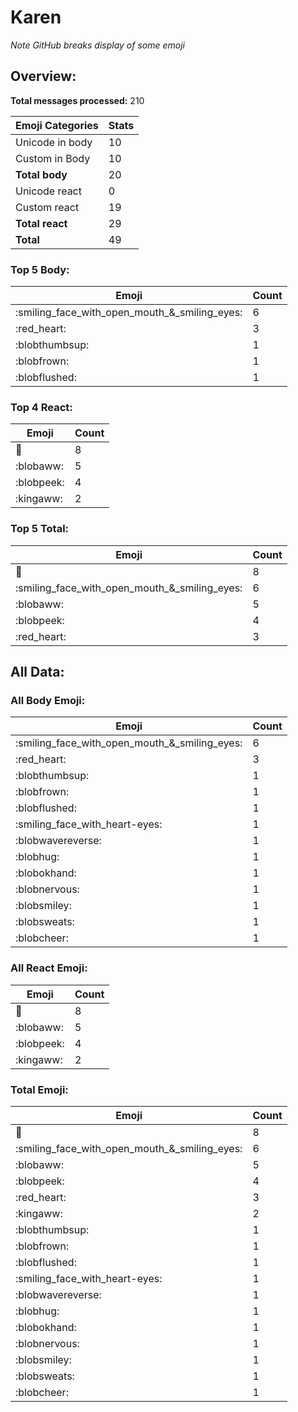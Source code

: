 # Karen

*Note GitHub breaks display of some emoji*

## Overview:

**Total messages processed:** 210

Emoji Categories | Stats
-------|--------
Unicode in body | 10
Custom in Body | 10
**Total body** | 20
Unicode react | 0
Custom react | 19
**Total react** | 29
**Total** | 49

### Top 5 Body:

Emoji | Count
-------|--------
:smiling_face_with_open_mouth_&_smiling_eyes: | 6
:red_heart: | 3
:blobthumbsup: | 1
:blobfrown: | 1
:blobflushed: | 1

### Top 4 React:

Emoji | Count
-------|--------
:seal: | 8
:blobaww: | 5
:blobpeek: | 4
:kingaww: | 2

### Top 5 Total:

Emoji | Count
-------|--------
:seal: | 8
:smiling_face_with_open_mouth_&_smiling_eyes: | 6
:blobaww: | 5
:blobpeek: | 4
:red_heart: | 3

## All Data:

### All Body Emoji:

Emoji | Count
-------|--------
:smiling_face_with_open_mouth_&_smiling_eyes: | 6
:red_heart: | 3
:blobthumbsup: | 1
:blobfrown: | 1
:blobflushed: | 1
:smiling_face_with_heart-eyes: | 1
:blobwavereverse: | 1
:blobhug: | 1
:blobokhand: | 1
:blobnervous: | 1
:blobsmiley: | 1
:blobsweats: | 1
:blobcheer: | 1

### All React Emoji:

Emoji | Count
-------|--------
:seal: | 8
:blobaww: | 5
:blobpeek: | 4
:kingaww: | 2

### Total Emoji:

Emoji | Count
-------|--------
:seal: | 8
:smiling_face_with_open_mouth_&_smiling_eyes: | 6
:blobaww: | 5
:blobpeek: | 4
:red_heart: | 3
:kingaww: | 2
:blobthumbsup: | 1
:blobfrown: | 1
:blobflushed: | 1
:smiling_face_with_heart-eyes: | 1
:blobwavereverse: | 1
:blobhug: | 1
:blobokhand: | 1
:blobnervous: | 1
:blobsmiley: | 1
:blobsweats: | 1
:blobcheer: | 1

